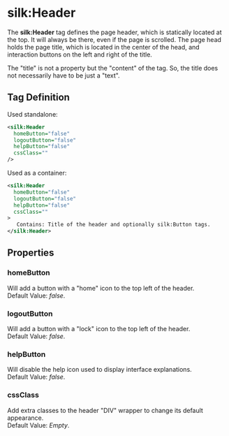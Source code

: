 # silk:Header
The **silk:Header** tag defines the page header, which is statically located at the top. It will always be there, even if the page is scrolled. The page head holds the page title, which is located in the center of the head, and interaction buttons on the left and right of the title.

The "title" is not a property but the "content" of the tag. So, the title does not necessarily have to be just a "text".

## Tag Definition
Used standalone:
```xml
<silk:Header
  homeButton="false"
  logoutButton="false"
  helpButton="false"
  cssClass=""
/>
```
Used as a container:
```xml
<silk:Header
  homeButton="false"
  logoutButton="false"
  helpButton="false"
  cssClass=""
>
   Contains: Title of the header and optionally silk:Button tags.
</silk:Header>
```

## Properties 
### homeButton
Will add a button with a "home" icon to the top left of the header.<br>Default Value: *false*.
### logoutButton
Will add a button with a "lock" icon to the top left of the header.<br>Default Value: *false*.
### helpButton
Will disable the help icon used to display interface explanations.<br>Default Value: *false*.
### cssClass
Add extra classes to the header "DIV" wrapper to change its default appearance.<br>Default Value: *Empty*.
